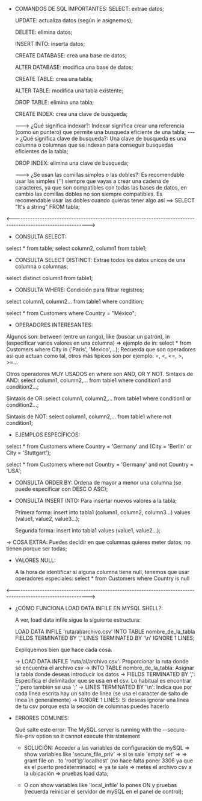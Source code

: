 - COMANDOS DE SQL IMPORTANTES:
   SELECT: extrae datos;
   
   UPDATE: actualiza datos (según le asignemos);
   
   DELETE: elimina datos;
   
   INSERT INTO: inserta datos;
   
   CREATE DATABASE: crea una base de datos;
   
   ALTER DATABASE: modifica una base de datos;
   
   CREATE TABLE: crea una tabla;
   
   ALTER TABLE: modifica una tabla existente;
   
   DROP TABLE: elimina una tabla;
   
   CREATE INDEX: crea una clave de busqueda;

   ---> ¿Qué significa indexar?: Indexar significa crear una referencia (como un puntero) que permite una busqueda eficiente de una tabla;
   ---> ¿Qué significa clave de busqueda?: Una clave de busqueda es una columna o columnas que se indexan para conseguir busquedas eficientes de la tabla;
   
   DROP INDEX: elimina una clave de busqueda;

   ---> ¿Se usan las comillas simples o las dobles?: Es recomendable usar las simples ('') siempre que vayas a crear una cadena de caracteres, ya que son compatibles con todas las bases de datos,
        en cambio las comillas dobles no son siempre compatibles. Es recomendable usar las dobles cuando quieras tener algo así ==> SELECT "It's a string" FROM tabla;

<------------------------------------------------------------------------------------------------------------->

   - CONSULTA SELECT: 
   
   select * from table;
   select column2, column1 from table1;

   - CONSULTA SELECT DISTINCT: Extrae todos los datos unicos de una columna o columnas;

   select distinct column1 from table1;

   - CONSULTA WHERE: Condición para filtrar registros;

   select column1, column2... from table1 where condition;

   select * from Customers where Country = "México";

   - OPERADORES INTERESANTES:

   Algunos son: between (entre un rango), like (buscar un patrón), in (especificar varios valores en una columna) => ejemplo de in: select * from Customers where City in ('Paris', 'Mexico',...);
   Recuerda que son operadores asi que actuan como tal, otros más típicos son por ejemplo: =, <, <=, >, >=...

   Otros operadores MUY USADOS en where son AND, OR Y NOT.
   Sintaxis de AND: select column1, column2,... from table1 where condition1 and condition2...;

   Sintaxis de OR: select column1, column2,... from table1 where condition1 or condition2...;

   Sintaxis de NOT: select column1, column2,... from table1 where not condition1;

   - EJEMPLOS ESPECÍFICOS:
     
   select * from Customers where Country = 'Germany' and (City = 'Berlin' or City = 'Stuttgart');

   select * from Customers where not Country = 'Germany' and not Country = 'USA';

   - CONSULTA ORDER BY: Ordena de mayor a menor una columna (se puede especificar con DESC O ASC);

   - CONSULTA INSERT INTO: Para insertar nuevos valores a la tabla;

     Primera forma: insert into tabla1 (column1, column2, column3...) values (value1, value2, value3...);
     
     Segunda forma: insert into tabla1 values (value1, value2...);

   -> COSA EXTRA: Puedes decidir en que columnas quieres meter datos, no tienen porque ser todas;

   - VALORES NULL:

     A la hora de identificar si alguna columna tiene null, tenemos que usar operadores especiales:
     select * from Customers where Country is null

<------------------------------------------------------------------------------------------------------------->

   - ¿CÓMO FUNCIONA LOAD DATA INFILE EN MYSQL SHELL?:

     A ver, load data infile sigue la siguiente estructura:
     
     LOAD DATA INFILE 'ruta/al/archivo.csv'
     INTO TABLE nombre_de_la_tabla
     FIELDS TERMINATED BY ','
     LINES TERMINATED BY '\n'
     IGNORE 1 LINES;

     Expliquemos bien que hace cada cosa.

     -> LOAD DATA INFILE 'ruta/al/archivo.csv': Proporcionar la ruta donde se encuentra el archivo csv
     -> INTO TABLE nombre_de_la_tabla: Asignar la tabla donde deseas introducir los datos
     -> FIELDS TERMINATED BY ',': Especifica el delimitador que se usa en el csv. Lo habitual es encontrar ',' pero también se usa ';'
     -> LINES TERMINATED BY '\n': Indica que por cada linea escrita hay un salto de linea (se usa el caracter de salto de linea \n generalmente)
     -> IGNORE 1 LINES: Si deseas ignorar una linea de tu csv porque esta la sección de columnas puedes hacerlo

   - ERRORES COMUNES:

       Qué salte este error: The MySQL server is running with the --secure-file-priv option so it cannot execute this statement

     - SOLUCIÓN: Acceder a las variables de configuración de mySQL => show variables like 'secure_file_priv' => si te sale 'empty set' =>
       => grant file on *.* to 'root'@'localhost' (no hace falta poner 3306 ya que es el puerto predeterminado) => ya te sale => metes
       el archivo csv a la ubicación => pruebas load data;

     - O con show variables like 'local_infile' lo pones ON y pruebas (recuerda reiniciar el servidor de mySQL en el panel de control);

   
   

   


